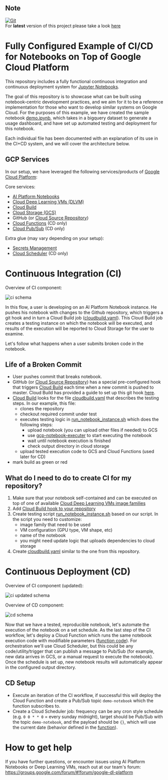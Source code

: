 ## Note

[![Git](https://app.soluble.cloud/api/v1/public/badges/9ccde9f3-f9cf-4392-aa24-4b219eef6f1f.svg?orgId=561911742905)](https://app.soluble.cloud/repos/details/github.com/mollypi/notebooks-ci-showcase?orgId=561911742905)  
For **latest** version of this project please take a look [here](https://github.com/GoogleCloudPlatform/ai-platform-samples/tree/master/notebooks/tools/notebooks-ci-showcase)

# Fully Configured Example of CI/CD for Notebooks on Top of Google Cloud Platform

This repository includes a fully functional continuous integration and continuous deployment system for [Jupyter Notebooks](https://jupyter.org/). 

The goal of this repository is to showcase what can be built using notebook-centric development practices, and we aim for it to be a reference implementation for those who want to develop similar systems on Google Cloud. For the purposes of this example, we have created the sample notebook [demo.ipynb](demo.ipynb), which takes in a bigquery dataset to generate a usage dashboard, and have set up automated testing and deployment for this notebook. 

Each individual file has been documented with an explanation of its use in the CI+CD system, and we will cover the architecture below.

## GCP Services

In our setup, we have leveraged the following services/products of [Google Cloud Platform](https://cloud.google.com/):

Core services:
* [AI Platform Notebooks](https://cloud.google.com/ml-engine/docs/notebooks/)
* [Cloud Deep Learning VMs (DLVM)](https://cloud.google.com/deep-learning-vm/)
* [Cloud Build](https://cloud.google.com/cloud-build/) 
* [Cloud Storage (GCS)](https://cloud.google.com/storage/)
* GitHub (or [Cloud Source Repository](https://cloud.google.com/source-repositories/))
* [Cloud Functions](https://cloud.google.com/functions/) (CD only)
* [Cloud Pub/Sub](https://cloud.google.com/pubsub/) (CD only)

Extra glue (may vary depending on your setup):
* [Secrets Management](https://cloud.google.com/solutions/secrets-management/)
* [Cloud Scheduler](https://cloud.google.com/scheduler/) (CD only)

# Continuous Integration (CI)

Overview of CI component:

![ci schema](docs/ci.png)

In this flow, a user is developing on an AI Platform Notebook instance. He pushes his notebook with changes to the Github repository, which triggers a git hook and in turn a Cloud Build job ([cloudbuild.yaml](cloudbuild.yaml)). This Cloud Build job creates a testing instance on which the notebook will be executed, and results of the execution will be reported to Cloud Storage for the user to examine. 

Let's follow what happens when a user submits broken code in the notebook.

## Life of a Broken Commit

* User pushes commit that breaks notebook.
* GitHub (or [Cloud Source Repository](https://cloud.google.com/source-repositories/)) has a special pre-configured hook that triggers [Cloud Build](https://cloud.google.com/cloud-build/) each time when a new commit is pushed to master. Cloud Build has provided a guide to set up this git hook [here](https://cloud.google.com/cloud-build/docs/run-builds-with-github-checks).
* [Cloud Build](https://cloud.google.com/cloud-build/) looks for the file [cloudbuild.yaml](cloudbuild.yaml) that describes the testing steps. In our example, this file:
   * clones the repository
   * checkout required commit under test
   * executes testing logic in [run_notebook_instance.sh](run_notebook_instance.sh) which does the following steps:
     * upload notebook (you can upload other files if needed) to GCS
     * use [gcp-notebook-executer](https://blog.kovalevskyi.com/how-to-submit-jupyter-notebook-for-overnight-training-on-gcp-4ce1b0cd4d0d) to start executing the notebook
     * wait until notebook execution is finished
     * check output directory in cloud storage
   * upload tested execution code to GCS and Cloud Functions (used later for CD)
* mark build as green or red

## What do I need to do to create CI for my repository?

1. Make sure that your notebook self-contained and can be executed on top of one of available [Cloud Deep Learning VMs image families](https://cloud.google.com/deep-learning-vm/docs/images)
1. Add [Cloud Build hook to your repository](https://cloud.google.com/cloud-build/docs/run-builds-with-github-checks)
1. Create testing script [run_notebook_instance.sh](run_notebook_instance.sh) based on our script. In the script you need to customize:
    * image family that need to be used
    * VM configuration (GPU type, VM shape, etc)
    * name of the notebook
    * you might need update logic that uploads dependencies to cloud storage
1. Create [cloudbuild.yaml](cloudbuild.yaml) similar to the one from this repository.

# Continuous Deployment (CD)

Overview of CI component (updated):

![ci updated schema](docs/ci-for-cd.png)

Overview of CD component:

![cd schema](docs/cd.png)

Now that we have a tested, reproducible notebook, let's automate the execution of the notebook on a set schedule. As the last step of the CI workflow, let's deploy a Cloud Function which runs the same notebook execution code with modifiable parameters ([function code](deploy/main.py)). For orchestration we'll use Cloud Scheduler, but this could be any code/utility/trigger that can publish a message to Pub/Sub (for example, new data arrives in GCS, or a manual request to execute the notebook). Once the schedule is set up, new notebook results will automatically appear in the configured output directory.

## CD Setup 

* Execute an iteration of the CI workflow, if successful this will deploy the Cloud Function and create a Pub/Sub topic ```demo-notebook``` which the function subscribes to.
* Create a Cloud Scheduler job: frequency can be any cron style schedule (e.g. ```0 0 * * 0``` = every sunday midnight), target should be Pub/Sub with the topic ```demo-notebook```, and the payload should be ```{}```, which will use the current date (behavior defined in the [function](deploy/main.py)).

# How to get help

If you have further questions, or encounter issues using AI Platform Notebooks or Deep Learning VMs, reach out at our team's forum: https://groups.google.com/forum/#!forum/google-dl-platform
